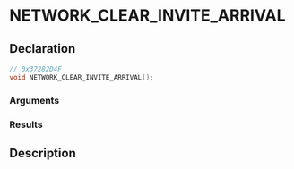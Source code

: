 # NETWORK_CLEAR_INVITE_ARRIVAL

## Declaration
```cpp
// 0x37282D4F
void NETWORK_CLEAR_INVITE_ARRIVAL();
```

### Arguments

### Results

## Description
